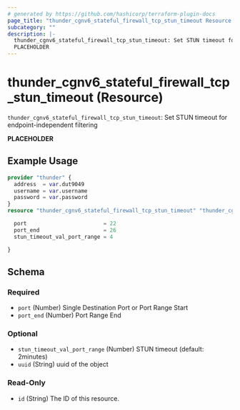 ```yaml
---
# generated by https://github.com/hashicorp/terraform-plugin-docs
page_title: "thunder_cgnv6_stateful_firewall_tcp_stun_timeout Resource - terraform-provider-thunder"
subcategory: ""
description: |-
  thunder_cgnv6_stateful_firewall_tcp_stun_timeout: Set STUN timeout for endpoint-independent filtering
  PLACEHOLDER
---
```


# thunder_cgnv6_stateful_firewall_tcp_stun_timeout (Resource)

`thunder_cgnv6_stateful_firewall_tcp_stun_timeout`: Set STUN timeout for endpoint-independent filtering

__PLACEHOLDER__

## Example Usage

```terraform
provider "thunder" {
  address  = var.dut9049
  username = var.username
  password = var.password
}
resource "thunder_cgnv6_stateful_firewall_tcp_stun_timeout" "thunder_cgnv6_stateful_firewall_tcp_stun_timeout" {

  port                        = 22
  port_end                    = 26
  stun_timeout_val_port_range = 4

}
```

<!-- schema generated by tfplugindocs -->
## Schema

### Required

- `port` (Number) Single Destination Port or Port Range Start
- `port_end` (Number) Port Range End

### Optional

- `stun_timeout_val_port_range` (Number) STUN timeout (default: 2minutes)
- `uuid` (String) uuid of the object

### Read-Only

- `id` (String) The ID of this resource.


